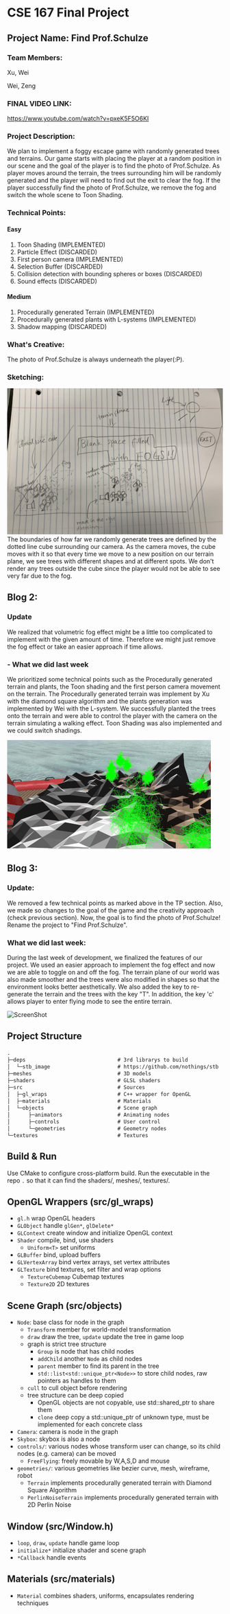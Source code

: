 # CSE 167 Final Project

## Project Name: Find Prof.Schulze

### Team Members:
Xu, Wei

Wei, Zeng

### FINAL VIDEO LINK:
https://www.youtube.com/watch?v=pxeK5F5O6KI

### Project Description:
We plan to implement a foggy escape game with randomly generated trees and terrains. Our game starts with placing the player at a random position in our scene and the goal of the player is to find the photo of Prof.Schulze. As player moves around the terrain, the trees surrounding him will be randomly generated and the player will need to find out the exit to clear the fog. If the player successfully find the photo of Prof.Schulze, we remove the fog and switch the whole scene to Toon Shading.

### Technical Points:

#### Easy
1. Toon Shading                                       (IMPLEMENTED)
2. Particle Effect                                    (DISCARDED)
3. First person camera                                (IMPLEMENTED)
4. Selection Buffer                                   (DISCARDED)
5. Collision detection with bounding spheres or boxes (DISCARDED)
6. Sound effects                                      (DISCARDED)

#### Medium
1. Procedurally generated Terrain                     (IMPLEMENTED)
2. Procedurally generated plants with L-systems       (IMPLEMENTED)
3. Shadow mapping                                     (DISCARDED)

### What's Creative:
The photo of Prof.Schulze is always underneath the player(:P).

### Sketching:
![Sketch](sketch.jpeg)
The boundaries of how far we randomly generate trees are defined by the dotted line cube surrounding our camera. As the camera moves, the cube moves with it so that every time we move to a new position on our terrain plane, we see trees with different shapes and at different spots. We don't render any trees outside the cube since the player would not be able to see very far due to the fog.

## Blog 2:

### Update
We realized that volumetric fog effect might be a little too complicated to implement with the given amount of time. Therefore we might just remove the fog effect or take an easier approach if time allows.

### - What we did last week
We prioritized some technical points such as the Procedurally generated terrain and plants, the Toon shading and the first person camera movement on the terrain. The Procedurally generated terrain was implement by Xu with the diamond square algorithm and the plants generation was implemented by Wei with the L-system. We successfully planted the trees onto the terrain and were able to control the player with the camera on the terrain simulating a walking effect. Toon Shading was also implemented and we could switch shadings.

![ScreenShot](blog2.gif)

## Blog 3:

### Update:
We removed a few technical points as marked above in the TP section. Also, we made so changes to the goal of the game and the creativity approach (check previous section). Now, the goal is to find the photo of Prof.Schulze! Rename the project to "Find Prof.Schulze".

### What we did last week:
During the last week of development, we finalized the features of our project. We used an easier approach to implement the fog effect and now we are able to toggle on and off the fog. The terrain plane of our world was also made smoother and the trees were also modified in shapes so that the environment looks better aesthetically. We also added the key to re-generate the terrain and the trees with the key "T". In addition, the key 'c' allows player to enter flying mode to see the entire terrain.

![ScreenShot](blog3.gif)


## Project Structure
```
.
├─deps                              # 3rd librarys to build
│  └─stb_image                      # https://github.com/nothings/stb
├─meshes                            # 3D models
├─shaders                           # GLSL shaders
├─src                               # Sources
│  ├─gl_wraps                       # C++ wrapper for OpenGL
│  ├─materials                      # Materials
│  └─objects                        # Scene graph
│      ├─animators                  # Animating nodes
│      ├─controls                   # User control
│      └─geometries                 # Geometry nodes
└─textures                          # Textures
```

## Build & Run
Use CMake to configure cross-platform build.
Run the executable in the repo `.` so that it can find the shaders/, meshes/, textures/.

## OpenGL Wrappers (src/gl_wraps)
- `gl.h` wrap OpenGL headers
- `GLObject` handle `glGen*`, `glDelete*`
- `GLContext` create window and initialize OpenGL context
- `Shader` compile, bind, use shaders
    - `Uniform<T>` set uniforms
- `GLBuffer` bind, upload buffers
- `GLVertexArray` bind vertex arrays, set vertex attributes
- `GLTexture` bind textures, set filter and wrap options
    - `TextureCubemap` Cubemap textures
    - `Texture2D` 2D textures

## Scene Graph (src/objects)
- `Node`: base class for node in the graph
    - `Transform` member for world-model transformation
    - `draw` draw the tree, `update` update the tree in game loop
    - graph is strict tree structure
        - `Group` is node that has child nodes
        - `addChild` another `Node` as child nodes
        - `parent` member to find its parent in the tree
        - `std::list<std::unique_ptr<Node>>` to store child nodes, raw pointers as handles to them
    - `cull` to cull object before rendering
    - tree structure can be deep copied
        - OpenGL objects are not copyable, use std::shared_ptr to share them
        - `clone` deep copy a std::unique_ptr of unknown type, must be implemented for each concrete class
- `Camera`: camera is node in the graph
- `Skybox`: skybox is also a node
- `controls/`: various nodes whose transform user can change, so its child nodes (e.g. camera) can be moved
    - `FreeFlying`: freely movable by W,A,S,D and mouse
- `geometries/`: various geometries like bezier curve, mesh, wireframe, robot
    - `Terrain` implements procedurally generated terrain with Diamond Square Algorithm
    - `PerlinNoiseTerrain` implements procedurally generated terrain with 2D Perlin Noise

## Window (src/Window.h)
- `loop`, `draw`, `update` handle game loop
- `initialize*` initialize shader and scene graph
- `*Callback` handle events

## Materials (src/materials)
- `Material` combines shaders, uniforms, encapsulates rendering techniques
